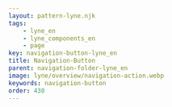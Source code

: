 ```yaml
---
layout: pattern-lyne.njk
tags: 
    - lyne_en
    - lyne_components_en
    - page
key: navigation-button-lyne_en
title: Navigation-Button
parent: navigation-folder-lyne_en
image: lyne/overview/navigation-action.webp
keywords: navigation-button
order: 430
---
```

